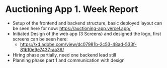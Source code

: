 # Auctioning App 1. Week Report

- Setup of the frontend and backend structure, basic deployed layout can be seen here for now: https://auctioning-app.vercel.app/
- Initiated Design of the web app (3 Screens) and designed the logo, first screens can be seen here: 
  - https://xd.adobe.com/view/dc07981b-2c53-48ad-533f-81b10e9e7437-aa36/
- Hiring phase partially, need one backend lead still
- Planning phase part 1 and communication with design
